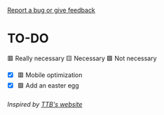 [Report a bug or give feedback](https://docs.google.com/forms/d/e/1FAIpQLSdptUFlUd55chRflexbtlVfm2LnG0SYTxEXPMaT8Zds0PGCpg/viewform)

# TO-DO
🟥 Really necessary 🟨 Necessary 🟩 Not necessary
- [x] 🟥 Mobile optimization
- [x] 🟩 Add an easter egg

###### Inspired by [TTB's website](https://thetechboy.net)<br/>
